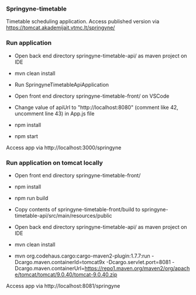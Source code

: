 ### Springyne-timetable

Timetable scheduling application. 
Access published version via https://tomcat.akademijait.vtmc.lt/springyne/

### Run application

- Open back end directory springyne-timetable-api/ as maven project on IDE
- mvn clean install
- Run SpringyneTimetableApiApplication

- Open front end directory springyne-timetable-front/ on VSCode
- Change value of apiUrl to "http://localhost:8080" (comment like 42, uncomment line 43) in App.js file
- npm install
- npm start

Access app via http://localhost:3000/springyne

### Run application on tomcat locally

- Open front end directory springyne-timetable-front/
- npm install
- npm run build
- Copy contents of springyne-timetable-front/build to springyne-timetable-api/src/main/resources/public

- Open back end directory springyne-timetable-api/ as maven project on IDE
- mvn clean install
- mvn org.codehaus.cargo:cargo-maven2-plugin:1.7.7:run -Dcargo.maven.containerId=tomcat9x -Dcargo.servlet.port=8081 -Dcargo.maven.containerUrl=https://repo1.maven.org/maven2/org/apache/tomcat/tomcat/9.0.40/tomcat-9.0.40.zip
    
Access app via http://localhost:8081/springyne
